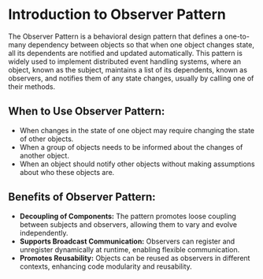 # Introduction to Observer Pattern

The Observer Pattern is a behavioral design pattern that defines a one-to-many dependency between objects so that when one object changes state, all its dependents are notified and updated automatically. This pattern is widely used to implement distributed event handling systems, where an object, known as the subject, maintains a list of its dependents, known as observers, and notifies them of any state changes, usually by calling one of their methods.

## When to Use Observer Pattern:

- When changes in the state of one object may require changing the state of other objects.
- When a group of objects needs to be informed about the changes of another object.
- When an object should notify other objects without making assumptions about who these objects are.

## Benefits of Observer Pattern:

- **Decoupling of Components:** The pattern promotes loose coupling between subjects and observers, allowing them to vary and evolve independently.
- **Supports Broadcast Communication:** Observers can register and unregister dynamically at runtime, enabling flexible communication.
- **Promotes Reusability:** Objects can be reused as observers in different contexts, enhancing code modularity and reusability.
